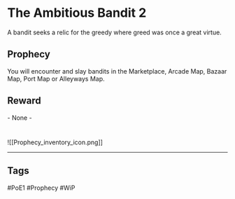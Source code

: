 # The Ambitious Bandit 2
A bandit seeks a relic for the greedy where greed was once a great virtue.
## Prophecy
You will encounter and slay bandits in the Marketplace, Arcade Map, Bazaar Map, Port Map or Alleyways Map.
## Reward
\- None -

#
![[Prophecy_inventory_icon.png]]

---
## Tags
#PoE1 
#Prophecy
#WiP 